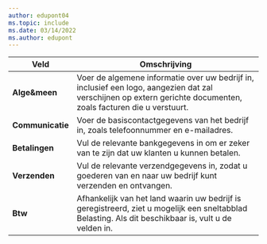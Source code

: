 ```yaml
---
author: edupont04
ms.topic: include
ms.date: 03/14/2022
ms.author: edupont
---
```

|Veld|Omschrijving|  
|-------------|---------------------------------------|  
|**Alge&amp;meen**|Voer de algemene informatie over uw bedrijf in, inclusief een logo, aangezien dat zal verschijnen op extern gerichte documenten, zoals facturen die u verstuurt. |  
|**Communicatie**|Voer de basiscontactgegevens van het bedrijf in, zoals telefoonnummer en e-mailadres.|  
|**Betalingen**| Vul de relevante bankgegevens in om er zeker van te zijn dat uw klanten u kunnen betalen.|  
|**Verzenden**|Vul de relevante verzendgegevens in, zodat u goederen van en naar uw bedrijf kunt verzenden en ontvangen.|  
|**Btw**|Afhankelijk van het land waarin uw bedrijf is geregistreerd, ziet u mogelijk een sneltabblad Belasting. Als dit beschikbaar is, vult u de velden in.|  
